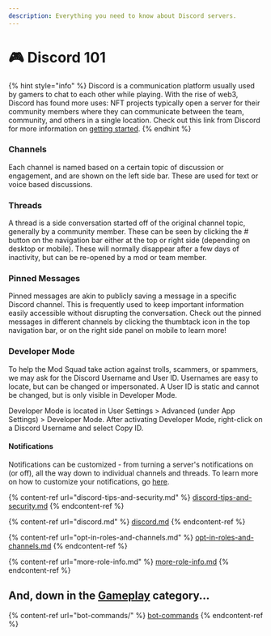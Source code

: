 ```yaml
---
description: Everything you need to know about Discord servers.
---
```


# 🎮 Discord 101

{% hint style="info" %}
Discord is a communication platform usually used by gamers to chat to each other while playing. With the rise of web3, Discord has found more uses: NFT projects typically open a server for their community members where they can communicate between the team, community, and others in a single location. Check out this link from Discord for more information on [getting started](https://support.discord.com/hc/en-us/articles/360033931551-Getting-Started).
{% endhint %}

### Channels

Each channel is named based on a certain topic of discussion or engagement, and are shown on the left side bar. These are used for text or voice based discussions.&#x20;

### Threads

A thread is a side conversation started off of the original channel topic, generally by a community member. These can be seen by clicking the # button on the navigation bar either at the top or right side (depending on desktop or mobile). These will normally disappear after a few days of inactivity, but can be re-opened by a mod or team member.&#x20;

### Pinned Messages

Pinned messages are akin to publicly saving a message in a specific Discord channel. This is frequently used to keep important information easily accessible without disrupting the conversation. Check out the pinned messages in different channels by clicking the thumbtack icon in the top navigation bar, or on the right side panel on mobile to learn more!&#x20;

### Developer Mode

To help the Mod Squad take action against trolls, scammers, or spammers, we may ask for the Discord Username and User ID. Usernames are easy to locate, but can be changed or impersonated. A User ID is static and cannot be changed, but is only visible in Developer Mode.

Developer Mode is located in User Settings > Advanced (under App Settings) > Developer Mode. After activating Developer Mode, right-click on a Discord Username and select Copy ID.&#x20;

#### Notifications

Notifications can be customized - from turning a server's notifications on (or off), all the way down to individual channels and threads. To learn more on how to customize your notifications, go [here](https://support.discord.com/hc/en-us/articles/215253258-Notifications-Settings-101).&#x20;

{% content-ref url="discord-tips-and-security.md" %}
[discord-tips-and-security.md](discord-tips-and-security.md)
{% endcontent-ref %}

{% content-ref url="discord.md" %}
[discord.md](discord.md)
{% endcontent-ref %}

{% content-ref url="opt-in-roles-and-channels.md" %}
[opt-in-roles-and-channels.md](opt-in-roles-and-channels.md)
{% endcontent-ref %}

{% content-ref url="more-role-info.md" %}
[more-role-info.md](more-role-info.md)
{% endcontent-ref %}

## And, down in the [Gameplay](broken-reference) category...

{% content-ref url="bot-commands/" %}
[bot-commands](bot-commands/)
{% endcontent-ref %}
